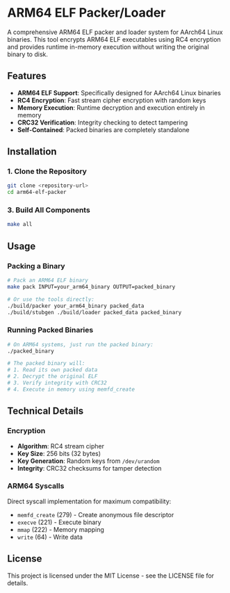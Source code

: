 # ARM64 ELF Packer/Loader

A comprehensive ARM64 ELF packer and loader system for AArch64 Linux binaries. This tool encrypts ARM64 ELF executables using RC4 encryption and provides runtime in-memory execution without writing the original binary to disk.

## Features

- **ARM64 ELF Support**: Specifically designed for AArch64 Linux binaries
- **RC4 Encryption**: Fast stream cipher encryption with random keys
- **Memory Execution**: Runtime decryption and execution entirely in memory
- **CRC32 Verification**: Integrity checking to detect tampering
- **Self-Contained**: Packed binaries are completely standalone

## Installation

### 1. Clone the Repository
```bash
git clone <repository-url>
cd arm64-elf-packer
```

### 3. Build All Components
```bash
make all
```

## Usage

### Packing a Binary
```bash
# Pack an ARM64 ELF binary
make pack INPUT=your_arm64_binary OUTPUT=packed_binary

# Or use the tools directly:
./build/packer your_arm64_binary packed_data
./build/stubgen ./build/loader packed_data packed_binary
```

### Running Packed Binaries
```bash
# On ARM64 systems, just run the packed binary:
./packed_binary

# The packed binary will:
# 1. Read its own packed data
# 2. Decrypt the original ELF
# 3. Verify integrity with CRC32
# 4. Execute in memory using memfd_create
```

## Technical Details

### Encryption
- **Algorithm**: RC4 stream cipher
- **Key Size**: 256 bits (32 bytes)
- **Key Generation**: Random keys from `/dev/urandom`
- **Integrity**: CRC32 checksums for tamper detection

### ARM64 Syscalls
Direct syscall implementation for maximum compatibility:
- `memfd_create` (279) - Create anonymous file descriptor
- `execve` (221) - Execute binary
- `mmap` (222) - Memory mapping
- `write` (64) - Write data

## License

This project is licensed under the MIT License - see the LICENSE file for details.

